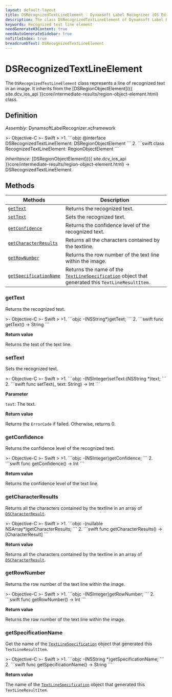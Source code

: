 ```yaml
---
layout: default-layout
title: DSRecognizedTextLineElement - Dynamsoft Label Recognizer iOS Edition
description: The class DSRecognizedTextLineElement of Dynamsoft Label Recognizer iOS edition represents a line of recognized text in an image.
keywords: Recognized text line element
needGenerateH3Content: true
needAutoGenerateSidebar: true
noTitleIndex: true
breadcrumbText: DSRecognizedTextLineElement
---
```


# DSRecognizedTextLineElement

The `DSRecognizedTextLineElement` class represents a line of recognized text in an image. It inherits from the [DSRegionObjectElement]({{ site.dcv_ios_api }}core/intermediate-results/region-object-element.html) class.

## Definition

*Assembly:* DynamsoftLabelRecognizer.xcframework

<div class="sample-code-prefix"></div>
>- Objective-C
>- Swift
>
>1. 
```objc
@interface DSRecognizedTextLineElement: DSRegionObjectElement
```
2. 
```swift
class RecognizedTextLineElement: RegionObjectElement
```

*Inheritance:* [DSRegionObjectElement]({{ site.dcv_ios_api }}core/intermediate-results/region-object-element.html) -> DSRecognizedTextLineElement

## Methods

| Methods | Description |
| ------- | ----------- |
| [`getText`](#gettext) | Returns the recognized text. |
| [`setText`](#settext) | Sets the recognized text. |
| [`getConfidence`](#getconfidence) | Returns the confidence level of the recognized text. |
| [`getCharacterResults`](#getcharacterresults) | Returns all the characters contained by the textline. |
| [`getRowNumber`](#getrownumber) | Returns the row number of the text line within the image. |
| [`getSpecificationName`](#getspecificationname) | Returns the name of the [`TextLineSpecification`]({{site.dcv_parameter_reference}}text-line-specification/) object that generated this `TextLineResultItem`. |

### getText

Returns the recognized text.

<div class="sample-code-prefix"></div>
>- Objective-C
>- Swift
>
>1. 
```objc
-(NSString*)getText;
```
2. 
```swift
func getText() -> String
```

**Return value**

Returns the text of the text line.

### setText

Sets the recognized text.

<div class="sample-code-prefix"></div>
>- Objective-C
>- Swift
>
>1. 
```objc
-(NSInteger)setText:(NSString *)text;
```
2. 
```swift
func setText(_ text: String) -> Int
```

**Parameter**

`text`: The text.

**Return value**

Returns the `ErrorCode` if failed. Otherwise, returns 0.

### getConfidence

Returns the confidence level of the recognized text.

<div class="sample-code-prefix"></div>
>- Objective-C
>- Swift
>
>1. 
```objc
-(NSInteger)getConfidence;
```
2. 
```swift
func getConfidence() -> Int
```

**Return value**

Returns the confidence level of the text line.

### getCharacterResults

Returns all the characters contained by the textline in an array of [`DSCharacterResult`](character-result.md).

<div class="sample-code-prefix"></div>
>- Objective-C
>- Swift
>
>1. 
```objc
-(nullable NSArray<DSCharacterResult *>*)getCharacterResults;
```
2. 
```swift
func getCharacterResults() -> [CharacterResult]
```

**Return value**

Returns all the characters contained by the textline in an array of [`DSCharacterResult`](character-result.md).

### getRowNumber

Returns the row number of the text line within the image.

<div class="sample-code-prefix"></div>
>- Objective-C
>- Swift
>
>1. 
```objc
-(NSInteger)getRowNumber;
```
2. 
```swift
func getRowNumber() -> Int
```

**Return value**

Returns the row number of the text line within the image.

### getSpecificationName

Get the name of the [`TextLineSpecification`]({{site.dcv_parameter_reference}}text-line-specification/) object that generated this `TextLineResultItem`.

<div class="sample-code-prefix"></div>
>- Objective-C
>- Swift
>
>1. 
```objc
-(NSString *)getSpecificationName;
```
2. 
```swift
func getSpecificationName() -> String
```

**Return value**

The name of the [`TextLineSpecification`]({{site.dcv_parameter_reference}}text-line-specification/) object that generated this `TextLineResultItem`.
